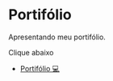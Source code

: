 # Portifólio
Apresentando meu portifólio.

Clique abaixo

- <a href="https://mir4nd4s.github.io/Meu_Portifolio/" target="_blank" >Portifólio 💻</a>


